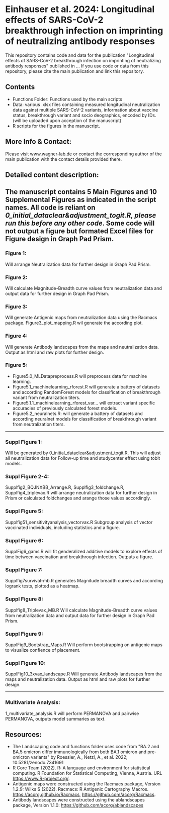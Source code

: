 # Einhauser et al. 2024: Longitudinal effects of SARS-CoV-2 breakthrough infection on imprinting of neutralizing antibody responses
This repository contains code and data for the publication "Longitudinal effects of SARS-CoV-2 breakthrough infection on imprinting of neutralizing antibody responses" published in ...
If you use code or data from this repository, please cite the main publication and link this repository.

## Contents
* Functions Folder: Functions used by the main scripts
* Data: various .xlsx files containing measured longitudinal neutralization data against multiple SARS-CoV-2 variants, information about vaccine status, breakthrough variant and socio deographics, encoded by IDs. (will be uploaded upon acception of the manuscript)
* R scripts for the figures in the manuscript.
## More Info & Contact:
Please visit www.wagner-lab.de or contact the corresponding author of the main publication with the contact details provided there.

## Detailed content description:
The manuscript contains 5 Main Figures and 10 Supplemental Figures as indicated in the script names. 
All code is reliant on *0_initial_dataclear&adjustment_togit.R, please run this before any other code*.
Some code will not output a figure but formated Excel files for Figure design in Graph Pad Prism.
---
### Figure 1:
Will arrange Neutralization data for further design in Graph Pad Prism.
### Figure 2:
Will calculate Magnitude-Breadth curve values from neutralization data and output data for further design in Graph Pad Prism.
### Figure 3:
Will generate Antigenic maps from neutralization data using the Racmacs package. Figure3_plot_mapping.R wil generate the according plot.
### Figure 4:
Will generate Antibody landscapes from the maps and neutralization data. Output as html and raw plots for further design.
### Figure 5:
* Figure5.0_MLDatapreprocess.R will preprocess data for machine learning.
* Figure5.1_machinelearning_rforest.R will generate a battery of datasets and according RandomForest models for classification of breakthrough variant from neutralization titers.
* Figure5.1.1_machinelearning_rforest_var... will extract variant specific accuracies of previously calculated forest models.
* Figure5.2_neuralnets.R: will generate a battery of datasets and according neuralnet models for classification of breakthrough variant from neutralization titers.
---
### Suppl Figure 1:
Will be generated by 0_initial_dataclear&adjustment_togit.R. This will adjust all neutralization data for Follow-up time and studycenter effect using tobit models.
### Suppl Figure 2-4:
Supplfig2_BQJNXBB_Arrange.R, Supplfig3_foldchange.R, Supplfig4_triplevax.R will arrange neutralization data for further design in Prism or calculated foldchanges and arange those values accordingly.
### Suppl Figure 5:
Supplfig51_sensitivityanalysis_vectorvax.R Subgroup analysis of vector vaccinated individuals, including statistics and a figure.
### Suppl Figure 6:
SupplFig6_gams.R will fit genderalized additive models to explore effects of time between vaccination and breakthrough infection. Outputs a figure.
### Suppl Figure 7:
Supplfig7survival-mb.R generates Magnitude breadth curves and according logrank tests, plotted as a heatmap. 
### Suppl Figure 8:
Supplfig8_Triplevax_MB.R Will calculate Magnitude-Breadth curve values from neutralization data and output data for further design in Graph Pad Prism.
### Suppl Figure 9:
SupplFig9_Bootstrap_Maps.R Will perform bootstrapping on antigenic maps to visualize confience of placement.
### Suppl Figure 10:
SupplFig10_3xvax_landscape.R Will generate Antibody landscapes from the maps and neutralization data. Output as html and raw plots for further design.

---
### Multivariate Analysis:
1_multivariate_analysis.R will perform PERMANOVA and pairwise PERMANOVA, outputs model summaries as text.

## Resources:
* The Landscaping code and functions folder uses code from "BA.2 and BA.5 omicron differ immunologically from both BA.1 omicron and pre-omicron variants" by Roessler, A., Netzl, A., et al. 2022; 10.5281/zenodo.7341691
* R Core Team (2022). R: A language and environment for statistical computing. R Foundation for Statistical Computing, Vienna, Austria. URL https://www.R-project.org/.
* Antigenic maps were constructed using the Racmacs package, Version 1.2.9: Wilks S (2022). Racmacs: R Antigenic Cartography Macros. https://acorg.github.io/Racmacs, https://github.com/acorg/Racmacs.
* Antibody landscapes were constructed using the ablandscapes package, Version 1.1.0: https://github.com/acorg/ablandscapes
